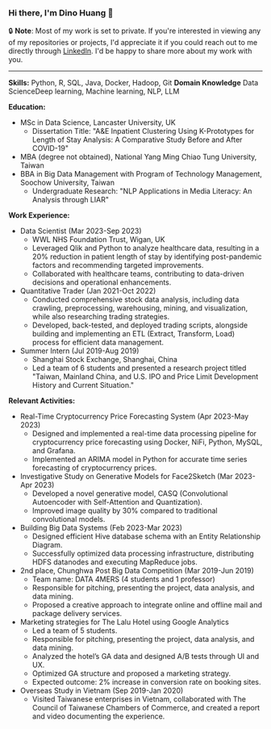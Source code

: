 <!--
**Dino1G/Dino1G** is a ✨ _special_ ✨ repository because its `README.md` (this file) appears on your GitHub profile.

Here are some ideas to get you started:

- 🔭 I’m currently working on ...
- 🌱 I’m currently learning ...
- 👯 I’m looking to collaborate on ...
- 🤔 I’m looking for help with ...
- 💬 Ask me about ...
- 📫 How to reach me: ...
- 😄 Pronouns: ...
- ⚡ Fun fact: ...
-->
### Hi there, I'm Dino Huang 👋

🔒 **Note**: Most of my work is set to private. If you're interested in viewing any of my repositories or projects, I'd appreciate it if you could reach out to me directly through [LinkedIn](https://www.linkedin.com/in/dino-huang-6ba4a6209). I'd be happy to share more about my work with you.

---

**Skills:** Python, R, SQL, Java, Docker, Hadoop, Git
**Domain Knowledge** Data ScienceDeep learning, Machine learning, NLP, LLM

**Education:**
- MSc in Data Science, Lancaster University, UK
  - Dissertation Title: "A&E Inpatient Clustering Using K-Prototypes for Length of Stay Analysis: A Comparative Study Before and After COVID-19"
- MBA (degree not obtained), National Yang Ming Chiao Tung University, Taiwan
- BBA in Big Data Management with Program of Technology Management, Soochow University, Taiwan
  - Undergraduate Research: "NLP Applications in Media Literacy: An Analysis through LIAR"

**Work Experience:**
- Data Scientist (Mar 2023-Sep 2023)
  - WWL NHS Foundation Trust, Wigan, UK
  - Leveraged Qlik and Python to analyze healthcare data, resulting in a 20% reduction in patient length of stay by identifying post-pandemic factors and recommending targeted improvements.
  - Collaborated with healthcare teams, contributing to data-driven decisions and operational enhancements.
- Quantitative Trader (Jan 2021-Oct 2022)
  - Conducted comprehensive stock data analysis, including data crawling, preprocessing, warehousing, mining, and visualization, while also researching trading strategies.
  - Developed, back-tested, and deployed trading scripts, alongside building and implementing an ETL (Extract, Transform, Load) process for efficient data management.
- Summer Intern (Jul 2019-Aug 2019)
  - Shanghai Stock Exchange, Shanghai, China
  - Led a team of 6 students and presented a research project titled "Taiwan, Mainland China, and U.S. IPO and Price Limit Development History and Current Situation."

**Relevant Activities:**
- Real-Time Cryptocurrency Price Forecasting System (Apr 2023-May 2023)
  - Designed and implemented a real-time data processing pipeline for cryptocurrency price forecasting using Docker, NiFi, Python, MySQL, and Grafana.
  - Implemented an ARIMA model in Python for accurate time series forecasting of cryptocurrency prices.
- Investigative Study on Generative Models for Face2Sketch (Mar 2023-Apr 2023)
  - Developed a novel generative model, CASQ (Convolutional Autoencoder with Self-Attention and Quantization).
  - Improved image quality by 30% compared to traditional convolutional models.
- Building Big Data Systems (Feb 2023-Mar 2023)
  - Designed efficient Hive database schema with an Entity Relationship Diagram.
  - Successfully optimized data processing infrastructure, distributing HDFS datanodes and executing MapReduce jobs.
- 2nd place, Chunghwa Post Big Data Competition (Mar 2019-Jun 2019)
  - Team name: DATA 4MERS (4 students and 1 professor)
  - Responsible for pitching, presenting the project, data analysis, and data mining.
  - Proposed a creative approach to integrate online and offline mail and package delivery services.
- Marketing strategies for The Lalu Hotel using Google Analytics
  - Led a team of 5 students.
  - Responsible for pitching, presenting the project, data analysis, and data mining.
  - Analyzed the hotel’s GA data and designed A/B tests through UI and UX.
  - Optimized GA structure and proposed a marketing strategy.
  - Expected outcome: 2% increase in conversion rate on booking sites.
- Overseas Study in Vietnam (Sep 2019-Jan 2020)
  - Visited Taiwanese enterprises in Vietnam, collaborated with The Council of Taiwanese Chambers of Commerce, and created a report and video documenting the experience.
